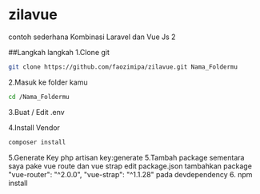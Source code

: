 # zilavue
contoh sederhana Kombinasi Laravel dan Vue Js 2 

##Langkah langkah
1.Clone git

```bash
git clone https://github.com/faozimipa/zilavue.git Nama_Foldermu
```
2.Masuk ke folder kamu
```bash
cd /Nama_Foldermu
```
3.Buat / Edit .env

4.Install Vendor
```bash
composer install
```
5.Generate Key
php artisan key:generate
5.Tambah package sementara saya pake vue route dan vue strap
edit package.json
tambahkan package 
    "vue-router": "^2.0.0",
    "vue-strap": "^1.1.28"
pada devdependency
6. npm install






